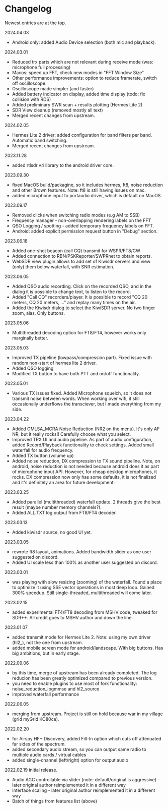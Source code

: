 # Changelog

Newest entries are at the top.

2024.04.03

* Android only: added Audio Device selection (both mic and playback).
 
2024.03.01

* Reduced trx parts which are not relevant during receive mode (was: microphone full processing)
* Macos: speed up FFT, check new modes in "FFT Window Size"
* Other performance improvements: option to reduce framerate, switch off oscilloscope. 
* Oscilloscope made simpler (and faster)
* Added battery indicator on display, added time display (todo: fix collision with RDS)
* Added preliminary SWR scan + results plotting (Hermes Lite 2)
* SDR View cleanup (removed mostly all text)
* Merged recent changes from upstream.

2024.02.05

* Hermes Lite 2 driver: added configuration for band filters per band. Automatic band switching.
* Merged recent changes from upstream.

2023.11.28

* added rtlsdr v4 library to the android driver core.

2023.09.30

* fixed MacOS build/packagine, so it includes hermes, ft8, noise reduction and other Brown features. Note: ft8 is still having issues on mac.
* added microphone input to portaudio driver, which is default on MacOS. 

2023.09.17

* Removed clicks when switching radio modes (e.g AM to SSB)
* Frequency manager - non-overlapping rendering labels on the FFT
* QSO Logging / spotting - added temporary frequency labels on FFT.
* Android: added explicit permission request button in "Debug" section.

2023.06.18

* Added one-shot beacon (call CQ) transmit for WSPR/FT8/CW
* Added connection to RBN/PSKReporter/SWPRnet to obtain reports.
* WebSDR view plugin allows to add set of Kiwisdr servers and view (only) them below waterfall, with SNR estimation.

2023.06.05

* Added QSO audio recording. Click on the recorded QSO, and in the dialog it is possible to change text, to listen to the record.
* Added "Call CQ" recorders/player. It is possible to record "CQ 20 meters, CQ 20 meters, ..." and replay many times on the air.
* Added the Kiwisdr dialog to select the KiwiSDR server. No two finger zoom, alas. Only buttons. 

2023.05.06

* Multithreaded decoding option for FT8/FT4, however works only marginally better.

2023.05.03

* Improved TX pipeline (lowpass/compression part). Fixed issue with random non-start of hermes lite 2 driver.
* Added QSO logging
* Modified TX button to have both PTT and on/off functionality.

2023.05.01

* Various TX issues fixed. Added Microphone squelch, so it does not transmit noise between words. When working over wifi, it still occasionally underflows the transciever, but I made everything from my side.

2023.04.22

* Added OMLSA_MCRA Noise Reduction (NR2 on the menu). It's only AF NR, but it really rocks!! Carefully choose what you select.
* Improved TRX UI and audio pipeline. As part of audio configuration, added Record/Playback functionality to check settings. Added small waterfall for audio frequency.
* Added TX button (volume up)
* Added noise reduction, DX compression to TX sound pipeline. Note, on android, noise reduction is not needed because android does it as part of microphone input API. However, for cheap desktop microphones, it rocks. DX compression now only has some defaults, it is not finalized and it's definitely an area for future development.

2023.03.25

* Added parallel (multithreaded) waterfall update. 2 threads give the best result (maybe number memory channels?).
* Added ALL.TXT log output from FT8/FT4 decoder.

2023.03.13

* Added kiwisdr source, no good UI yet. 

2023.03.05

* rewrote ft8 layout, animations. Added bandwidth slider as one user suggested on discord. 
* Added UI scale less than 100% as another user suggested on discord.

2023.03.01

* was playing with slow resizing (zooming) of the waterfall. Found a place to optimize it using SSE vector operations in most deep loop.
  Gained 300% speedup. Still single-threaded, multithreaded will come later.

2023.02.15

* added experimental FT4/FT8 decoding from MSHV code, tweaked for SDR++. All credit goes to MSHV author and down the line.


2023.01.07

* added transmit mode for Hermes Lite 2. Note: using my own driver (hl2_), not the one from upstream.
* added mobile screen mode for android/landscape. With big buttons. Has big ambitions, but in early stage.

2022.09.06

* by this time, merge of upstream has been already completed. The log reducion has been greatly optimized compared to previous version.
* you need to enable plugins to use most of fork functionality: noise_reduction_logmmse and hl2_source
* improved waterfall performance


2022.06.05

* merging from upstream. Project is still on hold because war in my village (grid myGrid KO80ce).



2022.02.20

* for Airspy HF+ Discovery, added Fill-In option which cuts off attenuated far sides of the spectrum.
* added secondary audio stream, so you can output same radio to multiple audio cards / virtual cables
* added single-channel (left/right) option for output audio


2022.02.19 initial release.

* Audio AGC controllable via slider (note: default/original is aggressive) - later original author reimplemented it in a different way
* Interface scaling - later original author reimplemented it in a different way
* Batch of things from features list (above)
